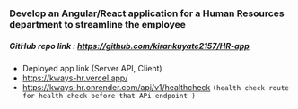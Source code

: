 ﻿### Develop an Angular/React application for a Human Resources department to streamline the employee
 
##### GitHub repo link : https://github.com/kirankuyate2157/HR-app
- Deployed app link (Server API, Client)
- https://kways-hr.vercel.app/
- https://kways-hr.onrender.com/api/v1/healthcheck  `(health check route for health check before that APi endpoint )`
